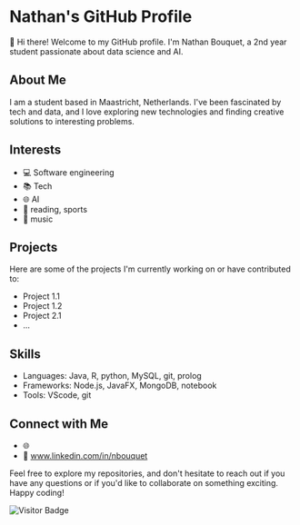 # Nathan's GitHub Profile

👋 Hi there! Welcome to my GitHub profile. I'm Nathan Bouquet, a 2nd year student passionate about data science and AI.

## About Me

I am a student based in Maastricht, Netherlands. I've been fascinated by tech and data, and I love exploring new technologies and finding creative solutions to interesting problems.

## Interests

- 💻 Software engineering
- 📚 Tech
- 🌐 AI
- 🎨 reading, sports
- 🎸 music

## Projects

Here are some of the projects I'm currently working on or have contributed to:

- Project 1.1
- Project 1.2
- Project 2.1
- ...

## Skills

- Languages: Java, R, python, MySQL, git, prolog
- Frameworks: Node.js, JavaFX, MongoDB, notebook
- Tools: VScode, git

## Connect with Me

- 🌐 
- 💼 www.linkedin.com/in/nbouquet

Feel free to explore my repositories, and don't hesitate to reach out if you have any questions or if you'd like to collaborate on something exciting. Happy coding!

![Visitor Badge](https://visitor-badge.laobi.icu/badge?page_id=your-username.your-username)
